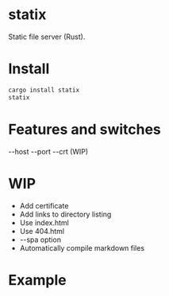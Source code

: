 # statix
Static file server (Rust).

# Install

```bash
cargo install statix
statix 

```

# Features and switches

--host 
--port
--crt (WIP)

# WIP

- Add certificate
- Add links to directory listing
- Use index.html
- Use 404.html
- --spa option
- Automatically compile markdown files

# Example
<!--
![image](https://user-images.githubusercontent.com/66487668/147768335-ad51cc87-b6a2-4469-8fc1-43c3e3763a9b.png)
![image](https://user-images.githubusercontent.com/66487668/147768348-3363b030-20cd-49c5-85e0-d1671bb5fe45.png)
![image](https://user-images.githubusercontent.com/66487668/147768365-741c8c9e-c694-43fe-9366-70648462d3d6.png)
![image](https://user-images.githubusercontent.com/66487668/147768385-8190084f-33f2-41a1-8da5-2fefcc27a79f.png)
